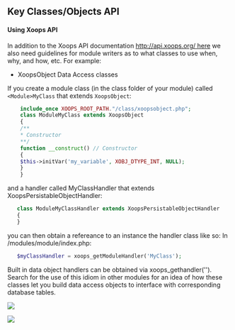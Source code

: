 ## Key Classes/Objects API

#### Using Xoops API
In addition to the Xoops API documentation http://api.xoops.org/ here we also need guidelines for module writers as to what classes to use when, why, and how, etc. For example:
   * XoopsObject Data Access classes

If you create a module class (in the class folder of your module) called ```<Module>MyClass``` that extends ```XoopsObject```:
```php
    include_once XOOPS_ROOT_PATH."/class/xoopsobject.php";
    class ModuleMyClass extends XoopsObject
    {
    /**
    * Constructor
    **/
    function __construct() // Constructor
    {
    $this->initVar('my_variable', XOBJ_DTYPE_INT, NULL);
    }
    }
```
and a handler called <Module>MyClassHandler that extends XoopsPersistableObjectHandler:
```php
   class ModuleMyClassHandler extends XoopsPersistableObjectHandler
   {
   }
```
you can then obtain a refereance to an instance the handler class like so:
In /modules/module/index.php:
```php
   $myClassHandler = xoops_getModuleHandler('MyClass');
   ```

Built in data object handlers can be obtained via xoops_gethandler('<class>').
Search for the use of this idiom in other modules for an idea of how these classes let you build data access objects to interface with corresponding database tables.

![](../assets/uml/XoopsObject.png)

![](../assets/uml/XoopsPersistableObjectHandler.png)
